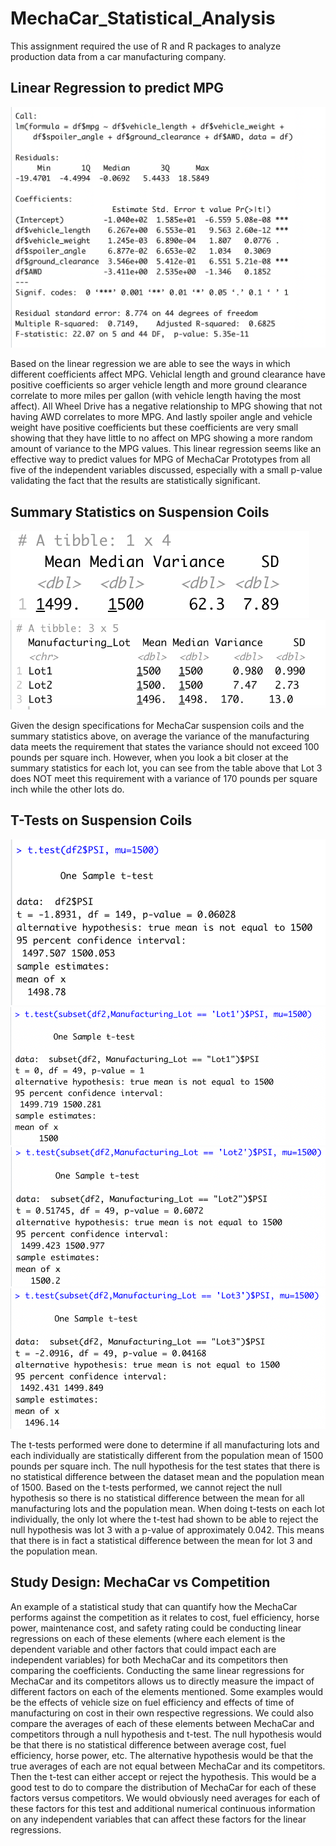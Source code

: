 # MechaCar_Statistical_Analysis
This assignment required the use of R and R packages to analyze production data from a car manufacturing company.

## Linear Regression to predict MPG

![linear_regression](linear_regression.png)

Based on the linear regression we are able to see the ways in which different coefficients affect MPG. Vehiclal length and ground clearance have positive coefficients so arger vehicle length and more ground clearance correlate to more miles per gallon (with vehicle length having the most affect). All Wheel Drive has a negative relationship to MPG showing that not having AWD correlates to more MPG. And lastly spoiler angle and vehicle weight have positive coefficients but these coefficients are very small showing that they have little to no affect on MPG showing a more random amount of variance to the MPG values. This linear regression seems like an effective way to predict values for MPG of MechaCar Prototypes from all five of the independent variables discussed, especially with a small p-value validating the fact that the results are statistically significant.
## Summary Statistics on Suspension Coils

![total_summary](total_summary.png)
![lot_summary](lot_summary.png)

Given the design specifications for MechaCar suspension coils and the summary statistics above, on average the variance of the manufacturing data meets the requirement that states the variance should not exceed 100 pounds per square inch. However, when you look a bit closer at the summary statistics for each lot, you can see from the table above that Lot 3 does NOT meet this requirement with a variance of 170 pounds per square inch while the other lots do.

## T-Tests on Suspension Coils

![t_test](t_test.png)
![t_test1](t_test1.png)
![t_test2](t_test2.png)
![t_test3](t_test3.png)

The t-tests performed were done to determine if all manufacturing lots and each individually are statistically different from the population mean of 1500 pounds per square inch. The null hypothesis for the test states that there is no statistical difference between the dataset mean and the population mean of 1500. Based on the t-tests performed, we cannot reject the null hypothesis so there is no statistical difference between the mean for all manufacturing lots and the population mean. When doing t-tests on each lot individually, the only lot where the t-test had shown to be able to reject the null hypothesis was lot 3 with a p-value of approximately 0.042. This means that there is in fact a statistical difference between the mean for lot 3 and the population mean.

## Study Design: MechaCar vs Competition
An example of a statistical study that can quantify how the MechaCar performs against the competition as it relates to cost, fuel efficiency, horse power, maintenance cost, and safety rating could be conducting linear regressions on each of these elements (where each element is the dependent variable and other factors that could impact each are independent variables) for both MechaCar and its competitors then comparing the coefficients. Conducting the same linear regressions for MechaCar and its competitors allows us to directly measure the impact of different factors on each of the elements mentioned. Some examples would be the effects of vehicle size on fuel efficiency and effects of time of manufacturing on cost in their own respective regressions. We could also compare the averages of each of these elements between MechaCar and competitors through a null hypothesis and t-test. The null hypothesis would be that there is no statistical difference between average cost, fuel efficiency, horse power, etc. The alternative hypothesis would be that the true averages of each are not equal between MechaCar and its competitors. Then the t-test can either accept or reject the hypothesis. This would be a good test to do to compare the distribution of MechaCar for each of these factors versus competitors. We would obviously need averages for each of these factors for this test and additional numerical continuous information on any independent variables that can affect these factors for the linear regressions.
